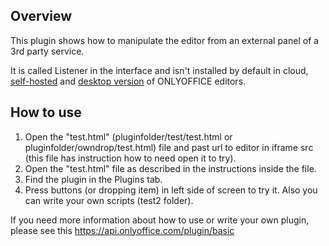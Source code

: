 ## Overview

This plugin shows how to manipulate the editor from an external panel of a 3rd party service.

It is called Listener in the interface and isn't installed by default in cloud, [self-hosted](https://github.com/ONLYOFFICE/DocumentServer) and [desktop version](https://github.com/ONLYOFFICE/DesktopEditors) of ONLYOFFICE editors. 

## How to use

1. Open the "test.html" (pluginfolder/test/test.html or pluginfolder/owndrop/test.html) file and past url to editor in iframe src (this file has instruction how to need open it to try).
2. Open the "test.html" file as described in the instructions inside the file.
3. Find the plugin in the Plugins tab.
4. Press buttons (or dropping item) in left side of screen to try it. Also you can write your own scripts (test2 folder).

If you need more information about how to use or write your own plugin, please see this https://api.onlyoffice.com/plugin/basic

